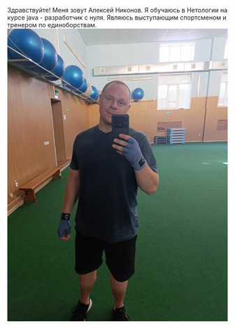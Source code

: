 Здравствуйте! Меня зовут Алексей Никонов.
Я обучаюсь в Нетологии на курсе java - разработчик с нуля.
Являюсь выступающим спортсменом и тренером по единоборствам.
![alt text](Foto.jpg)
